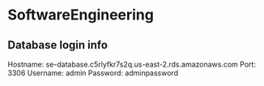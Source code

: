 # SoftwareEngineering

## Database login info
Hostname: se-database.c5rlyfkr7s2q.us-east-2.rds.amazonaws.com
Port: 3306
Username: admin
Password: adminpassword
